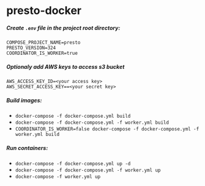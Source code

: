 # presto-docker

##### Create `.env` file in the project root directory:
```
COMPOSE_PROJECT_NAME=presto
PRESTO_VERSION=324
COORDINATOR_IS_WORKER=true
```

##### Optionaly add AWS keys to access s3 bucket 
```
AWS_ACCESS_KEY_ID=<your access key>
AWS_SECRET_ACCESS_KEY==<your secret key>
```

##### Build images:
- `docker-compose -f docker-compose.yml build`
- `docker-compose -f docker-compose.yml -f worker.yml build`
- `COORDINATOR_IS_WORKER=false docker-compose -f docker-compose.yml -f worker.yml build`

##### Run containers:
- `docker-compose -f docker-compose.yml up -d`
- `docker-compose -f docker-compose.yml -f worker.yml up`
- `docker-compose -f worker.yml up`
